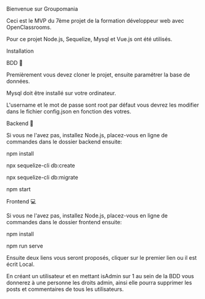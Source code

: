 Bienvenue sur Groupomania

Ceci est le MVP  du 7ème projet de la formation développeur web avec OpenClassrooms.

Pour ce projet Node.js, Sequelize, Mysql et Vue.js ont été utilisés.


Installation

BDD 📒

Premièrement vous devez cloner le projet, ensuite paramétrer la base de données.

Mysql doit être installé sur votre ordinateur.

L'username et le mot de passe sont root par défaut vous devrez les  modifier dans le fichier config.json en fonction des votres. 


Backend 📁

Si vous ne l'avez pas, installez Node.js, placez-vous en ligne de commandes dans le dossier backend ensuite:

npm install

npx sequelize-cli db:create

npx sequelize-cli db:migrate

npm start


Frontend 💻

Si vous ne l'avez pas, installez Node.js, placez-vous en ligne de commandes dans le dossier frontend ensuite:

npm install

npm run serve

Ensuite deux liens vous seront proposés, cliquer sur le premier lien ou il est écrit Local.

En créant un utilisateur et en mettant isAdmin sur 1 au sein de la BDD vous donnerez à une personne les droits admin, 
ainsi elle pourra supprimer les posts et commentaires de tous les utilisateurs.
